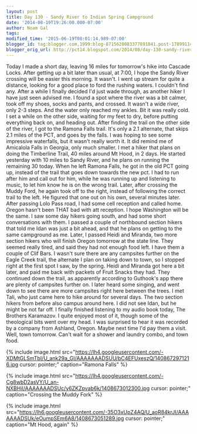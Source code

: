```yaml
---
layout: post
title: Day 130 - Sandy River to Indian Spring Campground
date: '2014-08-19T19:26:00.000-07:00'
author: Noam Gal
tags:
modified_time: '2015-06-19T08:01:14.989-07:00'
blogger_id: tag:blogger.com,1999:blog-8715620883377891841.post-1789911469464267923
blogger_orig_url: http://pct14.blogspot.com/2014/08/day-130-sandy-river-to-indian-spring.html
---
```


 Today I made a short day, leaving 16 miles for tomorrow's hike into Cascade Locks.
 After getting up a bit
 later than usual, at 7:00, I hope the Sandy River crossing will be easier this morning. It wasn't. I went up stream
 for quite a distance, looking for a good place to ford the rushing waters. I couldn't find any. After a while I
 finally decided I'd just wade through, as another hiker I have just seen advised me. I found a spot where the river
 was a bit calmer, took off my shoes, socks and pants, and crossed. It wasn't a wide river, only 2-3 steps. And the
 water only reached my ankles. Bit it was really cold. I set a while on the other side, waiting for my feet to dry,
 before putting everything back on, and heading out.
 After finding the trail on the other side of the river, I
 got to the Ramona Falls trail. It's only a 2.1 alternate, that skips 2.1 miles of the PCT, and goes by the falls. I
 was hoping to see some impressive waterfalls, but it wasn't really worth it. It did remind me of Amicalola Falls in
 Georgia, only much smaller.
 I met a hiker that plans on doing the Timberline Trail, 40 miles around Mt Hood, in
 2 days. He started yesterday with 10 miles to Sandy River, and he plans on running the remaining 30 today. When he
 left Ramona Falls, he got in the old PCT going up, instead of the trail that goes down towards the new pct. I had to
 run after him and call out for him, while he was running up and listening to music, to let him know he is on the
 wrong trail. Later, after crossing the Muddy Ford, he again took off to the right, instead of following the correct
 trail to the left. He figured that one out on his own, several minutes later.
 After passing Lolo Pass road, I
 had some cell reception and called home. Oregon hasn't been THAT bad with att reception. I hope Washington will
 be the same.
 I saw some day hikers going south, and had some short conversations with them. I passed a couple
 of northbound section hikers that told me Idan was just a bit ahead, and that he plans on getting to the same
 campground as me. Later, I passed Heidi and Miranda, two more section hikers who will finish Oregon tomorrow at the
 state line. They seemed really tired, and said they had not enough food left. I have them a couple of Clif
 Bars.
 I wasn't sure there are any campsites further on the Eagle Creek trail, the alternate I plan on taking
 down to town, so I stopped right at the first spot I saw, by the spring. Heidi and Miranda got here a bit later, and
 paid me back with packets of Fruit Snacks they had. They continued down the trail, as apparently according to
 Guthook's app there are plenty of campsites further on.
 I later heard some singing, and went down to see there
 are more campsites right here between the trees. I met Tali, who just came here to hike around for several days. The
 two section hikers from before also campus around here. I did not see Idan, but he might be not far off.
 I
 finally finished listening to my audio book today, The Brothers Karamazov. I quite enjoyed most of it, though some
 of the theological bits went over my head. I was surprised to hear it was recorded by a company from Ashland,
 Oregon. Maybe next time I'd pay them a visit.
 Well, town tomorrow. Can't wait for a shower and laundry combo,
 and town food.


{% include image.html src="https://lh4.googleusercontent.com/-XDMtGLSmTbI/U_ank29a_GI/AAAAAAADSUU/bC4EFUxeszQ/1408672971216.jpg cursor: pointer;" caption="Ramona Falls" %}


{% include image.html src="https://lh4.googleusercontent.com/-Cg8wbD2asVY/U_an-NXBHiI/AAAAAAADSUc/y6ZKZpvab6k/1408673012300.jpg cursor: pointer;" caption="Crossing the Muddy Fork" %}


{% include image.html src="https://lh6.googleusercontent.com/-35O3xUpZ4AQ/U_aoR84krJI/AAAAAAADSUk/eOumpSEm6A8/1408673051289.jpg cursor: pointer;" caption="Mt Hood, again" %}

